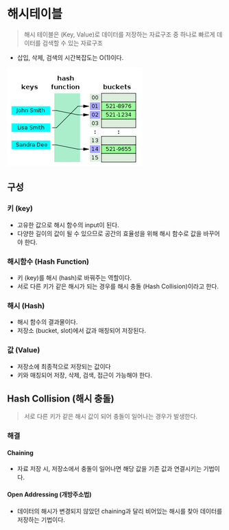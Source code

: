 # 해시테이블

> 해시 테이블은 (Key, Value)로 데이터를 저장하는 자료구조 중 하나로 빠르게 데이터를 검색할 수 있는 자료구조

- 삽입, 삭제, 검색의 시간복잡도는 O(1)이다.

![hash-table](../../images/hash-table.png "hash-table")

## 구성

### 키 (key)

- 고유한 값으로 해시 함수의 input이 된다.
- 다양한 길이의 값이 될 수 있으므로 공간의 효율성을 위해 해시 함수로 값을 바꾸어야 한다.

### 해시함수 (Hash Function)

- 키 (key)를 해시 (hash)로 바꿔주는 역할이다.
- 서로 다른 키가 같은 해시가 되는 경우를 해시 충돌 (Hash Collision)이라고 한다.

### 해시 (Hash)

- 해시 함수의 결과물이다.
- 저장소 (bucket, slot)에서 값과 매칭되어 저장된다.

### 값 (Value)

- 저장소에 최종적으로 저장되는 값이다
- 키와 매칭되어 저장, 삭제, 검색, 접근이 가능해야 한다.

## Hash Collision (해시 충돌)

> 서로 다른 키가 같은 해시 값이 되어 충돌이 일어나는 경우가 발생한다.

### 해결

#### Chaining

- 자료 저장 시, 저장소에서 충돌이 일어나면 해당 값을 기존 값과 연결시키는 기법이다.

#### Open Addressing (개방주소법)

- 데이터의 해시가 변경되지 않았던 chaining과 달리 비어있는 해시를 찾아 데이터를 저장하는 기법이다.

